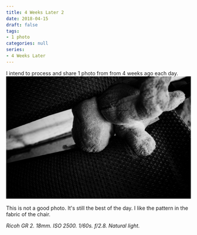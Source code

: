 ```yaml
---
title: 4 Weeks Later 2
date: 2018-04-15
draft: false
tags:
- 1 photo
categories: null
series: 
- 4 Weeks Later
---
```

I intend to process and share 1 photo from from 4 weeks ago each day.
![4 Weeks 2](4weeks2.jpg)

This is not a good photo. It's still the best of the day. I like the pattern in the fabric of the chair.

*Ricoh GR 2. 18mm. ISO 2500. 1/60s. f/2.8. Natural light.*